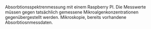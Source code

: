 Absorbtionsspektrenmessung mit einem Raspberry PI. Die Messwerte müssen gegen tatsächlich gemessene Mikroalgenkonzentrationen gegenübergestellt werden. Mikroskopie, bereits vorhandene Absorbtiosnmessdaten.
